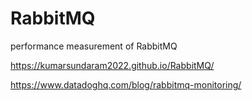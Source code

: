 # RabbitMQ
performance measurement of RabbitMQ


https://kumarsundaram2022.github.io/RabbitMQ/

https://www.datadoghq.com/blog/rabbitmq-monitoring/
